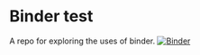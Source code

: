 # Binder test
A repo for exploring the uses of binder.
[![Binder](https://mybinder.org/badge_logo.svg)](https://mybinder.org/v2/gh/TeodorBucht1729/Binder_test/master)
